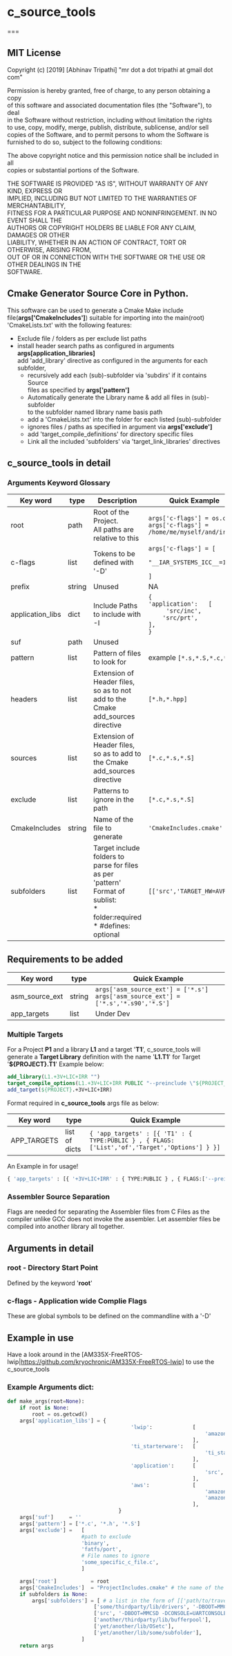 # c_source_tools  
===
## MIT License  

Copyright (c) [2019] [Abhinav Tripathi] "mr dot a dot tripathi at gmail dot com"  

Permission is hereby granted, free of charge, to any person obtaining a copy  
of this software and associated documentation files (the "Software"), to deal  
in the Software without restriction, including without limitation the rights  
to use, copy, modify, merge, publish, distribute, sublicense, and/or sell  
copies of the Software, and to permit persons to whom the Software is  
furnished to do so, subject to the following conditions:  

The above copyright notice and this permission notice shall be included in all  
copies or substantial portions of the Software.  

THE SOFTWARE IS PROVIDED "AS IS", WITHOUT WARRANTY OF ANY KIND, EXPRESS OR  
IMPLIED, INCLUDING BUT NOT LIMITED TO THE WARRANTIES OF MERCHANTABILITY,  
FITNESS FOR A PARTICULAR PURPOSE AND NONINFRINGEMENT. IN NO EVENT SHALL THE  
AUTHORS OR COPYRIGHT HOLDERS BE LIABLE FOR ANY CLAIM, DAMAGES OR OTHER  
LIABILITY, WHETHER IN AN ACTION OF CONTRACT, TORT OR OTHERWISE, ARISING FROM,  
OUT OF OR IN CONNECTION WITH THE SOFTWARE OR THE USE OR OTHER DEALINGS IN THE  
SOFTWARE.  

## Cmake Generator Source Core in Python.  
This software can be used to generate a Cmake Make include file(**args['CmakeIncludes']**)
suitable for importing into the main(root)  
'CmakeLists.txt' with the following features:  
* Exclude file / folders as per exclude list paths  
* install header search paths as configured in arguments **args[application_libraries]**   
  add 'add_library' directive as configured in the arguments for each subfolder,  
  * recursively add each (sub)-subfolder via 'subdirs' if it contains Source  
    files as specified by **args['pattern']**  
  * Automatically generate the Library name & add all files in (sub)-subfolder  
    to the subfolder named library name basis path  
  * add a 'CmakeLists.txt' into the folder for each listed (sub)-subfolder  
  * ignores files / paths as specified in argument via **args['exclude']**  
  * add 'target_compile_definitions' for directory specific files    
  * Link all the included 'subfolders' via 'target_link_libraries' directives    

## c_source_tools in detail
<!-- @import "[TOC]" {cmd="toc" depthFrom=1 depthTo=6 orderedList=false} -->

### Arguments Keyword Glossary

|Key word|type|Description|Quick Example|
|---|---|---|---|
|root |path |Root of the Project.<br>All paths are relative to this| `args['c-flags'] = os.cwd()`<br>`args['c-flags'] = /home/me/myself/and/irene`
|c-flags |list|Tokens to be defined with '-D'| `args['c-flags'] = [`<br>`                                 "__IAR_SYSTEMS_ICC__=1",`<br>`                              ] `|
|prefix|string|Unused| NA
|application_libs|dict|Include Paths to include with -I|`{`<br>`'application':   [`<br>`     'src/inc',`<br>`    'src/prt',`<br>`],`<br>`}`
|suf|path|Unused||
|pattern|list|Pattern of files to look for|example `[*.s,*.S,*.c,*.h]`|
|headers|list|Extension of Header files, so as to not add to the Cmake add_sources directive|`[*.h,*.hpp]`
|sources|list|Extension of Header files, so as to add to the Cmake add_sources directive|`[*.c,*.s,*.S]`|
|exclude|list|Patterns to ignore in the path|`[*.c,*.s,*.S]`|   
|CmakeIncludes|string|Name of the file to generate|`'CmakeIncludes.cmake'`
|subfolders|list|Target include folders to parse for files as per 'pattern'<br>Format of sublist:<br>* folder:required<br>* #defines: optional|`[['src','TARGET_HW=AVR],]'`|<br>

## Requirements to be added

|Key word|type|Quick Example|
|---|---|---|
|asm_source_ext|string|`args['asm_source_ext'] = ['*.s']`<br>`args['asm_source_ext'] = ['*.s','*.s90','*.S']`|<br>
|app_targets|list|Under Dev|<br>

### Multiple Targets

For a Project **P1** and a library **L1** and a target '**T1**', c_source_tools will generate a **Target Library** definition with the name '**L1.T1**' for Target '**${PROJECT}.T1**'
Example below:

```CMake
add_library(L1.+3V+LIC+IRR "")
target_compile_options(L1.+3V+LIC+IRR PUBLIC "--preinclude \"${PROJECT_SOURCE_DIR}/+3V-IRR-LIC.txt\"")
add_target(${PROJECT}.+3V+LIC+IRR)
```

Format required in **c_source_tools** args file as below:

|Key word|type|Quick Example|
|---|---|---|
|APP_TARGETS |list of dicts| `{ 'app_targets' : [{ 'T1' : { TYPE:PUBLIC } , { FLAGS:['List','of','Target','Options'] } }]`|

An Example in for usage!

```Python
{ 'app_targets' : [{ '+3V+LIC+IRR' : { TYPE:PUBLIC } , { FLAGS:['--preinclude ${PROJECT_SOURCE_DIR}/+3V-IRR-LIC.txt']} }]
```

### Assembler Source Separation

Flags are needed for separating the Assembler files from C Files as the compiler unlike GCC does not invoke the assembler. Let assembler files be compiled into another library all together.

## Arguments in detail

### root - Directory Start Point

Defined by the keyword '**root**'

### c-flags - Application wide Complie Flags

These are global symbols to be defined on the commandline with a '-D'

## Example in use

Have a look around in the [AM335X-FreeRTOS-lwip|https://github.com/kryochronic/AM335X-FreeRTOS-lwip] to use the c\_source\_tools

### Example Arguments dict:

```Python
def make_args(root=None):
    if root is None:
        root = os.getcwd()
    args['application_libs'] = {
                                        'lwip':             [
                                                                'amazon-freertos/lib/third_party/lwip',
                                                            ],
                                        'ti_starterware':   [
                                                                'ti_starterware/include',
                                                            ],
                                        'application':      [
                                                                'src',
                                                            ],
                                        'aws':              [
                                                                'amazon-freertos/lib/include',
                                                                'amazon-freertos/lib/include/private',
                                                            ],
                                    }
    args['suf']     = ''
    args['pattern'] = ['*.c', '*.h', '*.S']
    args['exclude'] =   [
                        #path to exclude
                        'binary',
                        'fatfs/port',
                        # File names to ignore
                        'some_specific_c_file.c',
                        ]

    args['root']           = root
    args['CmakeIncludes']  = "ProjectIncludes.cmake" # the name of the CMAKE INCLUDE FILE to generate
    if subfolders is None:
        args['subfolders'] = [ # a list in the form of [['path/to/traverse','FLAGS NEEDED'],]
                            ['some/thirdparty/lib/drivers', '-DBOOT=MMCSD -DCONSOLE=UARTCONSOLE'],
                            ['src', '-DBOOT=MMCSD -DCONSOLE=UARTCONSOLE'],
                            ['another/thirdparty/lib/bufferpool'],
                            ['yet/another/lib/OSetc'],
                            ['yet/another/lib/some/subfolder'],
                        ]
    return args
```
